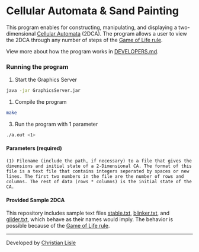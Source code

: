 # Cellular Automata & Sand Painting

This program enables for constructing, manipulating, and displaying a two-dimensional [Cellular Automata](https://mathworld.wolfram.com/ElementaryCellularAutomaton.html) (2DCA). The program allows a user to view the 2DCA through any number of steps of the [Game of Life rule](https://en.wikipedia.org/wiki/Conway%27s_Game_of_Life).

View more about how the program works in [DEVELOPERS.md](DEVELOPERS.md).

### Running the program

1. Start the Graphics Server

```bash
java -jar GraphicsServer.jar
```

1. Compile the program

```bash
make
```

3. Run the program with 1 parameter

```bash
./a.out <1>
```

#### Parameters (required)
```
(1) Filename (include the path, if necessary) to a file that gives the dimensions and initial state of a 2-Dimensional CA. The format of this file is a text file that contains integers seperated by spaces or new lines. The first two numbers in the file are the number of rows and columns. The rest of data (rows * columns) is the initial state of the CA.
```

#### Provided Sample 2DCA
This repository includes sample text files [stable.txt](stable.txt), [blinker.txt](blinker.txt), and [glider.txt](glider.txt), which behave as their names would imply. The behavior is possible because of the [Game of Life rule](https://en.wikipedia.org/wiki/Conway%27s_Game_of_Life).

---

Developed by [Christian Lisle](http://christianlisle.com)